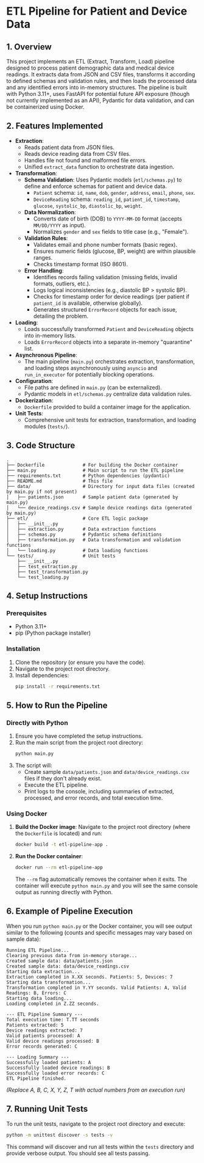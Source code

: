 # ETL Pipeline for Patient and Device Data

## 1. Overview

This project implements an ETL (Extract, Transform, Load) pipeline designed to process patient demographic data and medical device readings. It extracts data from JSON and CSV files, transforms it according to defined schemas and validation rules, and then loads the processed data and any identified errors into in-memory structures. The pipeline is built with Python 3.11+, uses FastAPI for potential future API exposure (though not currently implemented as an API), Pydantic for data validation, and can be containerized using Docker.

## 2. Features Implemented

*   **Extraction**:
    *   Reads patient data from JSON files.
    *   Reads device reading data from CSV files.
    *   Handles file not found and malformed file errors.
    *   Unified `extract_data` function to orchestrate data ingestion.
*   **Transformation**:
    *   **Schema Validation**: Uses Pydantic models (`etl/schemas.py`) to define and enforce schemas for patient and device data.
        *   `Patient` schema: `id`, `name`, `dob`, `gender`, `address`, `email`, `phone`, `sex`.
        *   `DeviceReading` schema: `reading_id`, `patient_id`, `timestamp`, `glucose`, `systolic_bp`, `diastolic_bp`, `weight`.
    *   **Data Normalization**:
        *   Converts date of birth (DOB) to `YYYY-MM-DD` format (accepts `MM/DD/YYYY` as input).
        *   Normalizes `gender` and `sex` fields to title case (e.g., "Female").
    *   **Validation Rules**:
        *   Validates email and phone number formats (basic regex).
        *   Ensures numeric fields (glucose, BP, weight) are within plausible ranges.
        *   Checks timestamp format (ISO 8601).
    *   **Error Handling**:
        *   Identifies records failing validation (missing fields, invalid formats, outliers, etc.).
        *   Logs logical inconsistencies (e.g., diastolic BP > systolic BP).
        *   Checks for timestamp order for device readings (per patient if `patient_id` is available, otherwise globally).
        *   Generates structured `ErrorRecord` objects for each issue, detailing the problem.
*   **Loading**:
    *   Loads successfully transformed `Patient` and `DeviceReading` objects into in-memory lists.
    *   Loads `ErrorRecord` objects into a separate in-memory "quarantine" list.
*   **Asynchronous Pipeline**:
    *   The main pipeline (`main.py`) orchestrates extraction, transformation, and loading steps asynchronously using `asyncio` and `run_in_executor` for potentially blocking operations.
*   **Configuration**:
    *   File paths are defined in `main.py` (can be externalized).
    *   Pydantic models in `etl/schemas.py` centralize data validation rules.
*   **Dockerization**:
    *   `Dockerfile` provided to build a container image for the application.
*   **Unit Tests**:
    *   Comprehensive unit tests for extraction, transformation, and loading modules (`tests/`).

## 3. Code Structure

```
.
├── Dockerfile              # For building the Docker container
├── main.py                 # Main script to run the ETL pipeline
├── requirements.txt        # Python dependencies (pydantic)
├── README.md               # This file
├── data/                   # Directory for input data files (created by main.py if not present)
│   ├── patients.json       # Sample patient data (generated by main.py)
│   └── device_readings.csv # Sample device readings data (generated by main.py)
├── etl/                    # Core ETL logic package
│   ├── __init__.py
│   ├── extraction.py       # Data extraction functions
│   ├── schemas.py          # Pydantic schema definitions
│   ├── transformation.py   # Data transformation and validation functions
│   └── loading.py          # Data loading functions
└── tests/                  # Unit tests
    ├── __init__.py
    ├── test_extraction.py
    ├── test_transformation.py
    └── test_loading.py
```

## 4. Setup Instructions

### Prerequisites
*   Python 3.11+
*   pip (Python package installer)

### Installation
1.  Clone the repository (or ensure you have the code).
2.  Navigate to the project root directory.
3.  Install dependencies:
    ```bash
    pip install -r requirements.txt
    ```

## 5. How to Run the Pipeline

### Directly with Python
1.  Ensure you have completed the setup instructions.
2.  Run the main script from the project root directory:
    ```bash
    python main.py
    ```
3.  The script will:
    *   Create sample `data/patients.json` and `data/device_readings.csv` files if they don't already exist.
    *   Execute the ETL pipeline.
    *   Print logs to the console, including summaries of extracted, processed, and error records, and total execution time.

### Using Docker

1.  **Build the Docker image**:
    Navigate to the project root directory (where the `Dockerfile` is located) and run:
    ```bash
    docker build -t etl-pipeline-app .
    ```
2.  **Run the Docker container**:
    ```bash
    docker run --rm etl-pipeline-app
    ```
    The `--rm` flag automatically removes the container when it exits.
    The container will execute `python main.py` and you will see the same console output as running directly with Python.

## 6. Example of Pipeline Execution

When you run `python main.py` or the Docker container, you will see output similar to the following (counts and specific messages may vary based on sample data):

```
Running ETL Pipeline...
Clearing previous data from in-memory storage...
Created sample data: data/patients.json
Created sample data: data/device_readings.csv
Starting data extraction...
Extraction completed in X.XX seconds. Patients: 5, Devices: 7
Starting data transformation...
Transformation completed in Y.YY seconds. Valid Patients: A, Valid Readings: B, Errors: C
Starting data loading...
Loading completed in Z.ZZ seconds.

--- ETL Pipeline Summary ---
Total execution time: T.TT seconds
Patients extracted: 5
Device readings extracted: 7
Valid patients processed: A
Valid device readings processed: B
Error records generated: C

--- Loading Summary ---
Successfully loaded patients: A
Successfully loaded device readings: B
Successfully loaded error records: C
ETL Pipeline finished.
```
*(Replace A, B, C, X, Y, Z, T with actual numbers from an execution run)*

## 7. Running Unit Tests

To run the unit tests, navigate to the project root directory and execute:

```bash
python -m unittest discover -s tests -v
```

This command will discover and run all tests within the `tests` directory and provide verbose output. You should see all tests passing.
```
